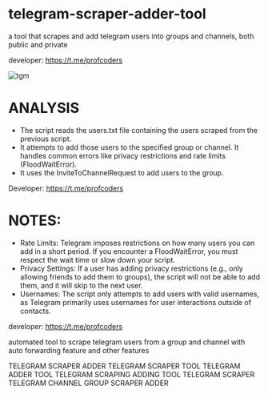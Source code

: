 # telegram-scraper-adder-tool
a tool that scrapes and add telegram users into groups and channels, both public and private

developer: https://t.me/profcoders

![tgm](https://github.com/user-attachments/assets/2b433cd1-3dd9-4ab7-b9e6-0ded7aafa5c2)

# ANALYSIS
- The script reads the users.txt file containing the users scraped from the previous script.
- It attempts to add those users to the specified group or channel. It handles common errors like privacy restrictions and rate limits (FloodWaitError).
- It uses the InviteToChannelRequest to add users to the group.

Developer: https://t.me/profcoders
# NOTES:
- Rate Limits: Telegram imposes restrictions on how many users you can add in a short period. If you encounter a FloodWaitError, you must respect the wait time or slow down your script.
- Privacy Settings: If a user has adding privacy restrictions (e.g., only allowing friends to add them to groups), the script will not be able to add them, and it will skip to the next user.
- Usernames: The script only attempts to add users with valid usernames, as Telegram primarily uses usernames for user interactions outside of contacts.

developer: https://t.me/profcoders
 
automated tool to scrape telegram users from a group and channel with auto forwarding feature and other features

TELEGRAM SCRAPER ADDER
TELEGRAM SCRAPER TOOL
TELEGRAM ADDER TOOL
TELEGRAM SCRAPING ADDING TOOL
TELEGRAM SCRAPER
TELEGRAM CHANNEL GROUP SCRAPER ADDER
